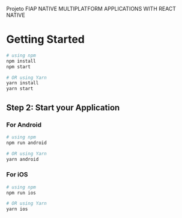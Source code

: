 Projeto FIAP NATIVE MULTIPLATFORM APPLICATIONS WITH REACT NATIVE

# Getting Started

```bash
# using npm
npm install
npm start

# OR using Yarn
yarn install
yarn start
```

## Step 2: Start your Application

### For Android

```bash
# using npm
npm run android

# OR using Yarn
yarn android
```

### For iOS

```bash
# using npm
npm run ios

# OR using Yarn
yarn ios
```
